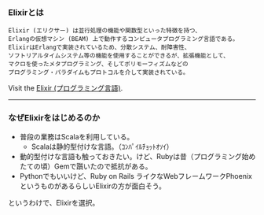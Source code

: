 ### Elixirとは

```
Elixir (エリクサー) は並行処理の機能や関数型といった特徴を持つ、
Erlangの仮想マシン (BEAM) 上で動作するコンピュータプログラミング言語である。
ElixirはErlangで実装されているため、分散システム、耐障害性、
ソフトリアルタイムシステム等の機能を使用することができるが、拡張機能として、
マクロを使ったメタプログラミング、そしてポリモーフィズムなどの
プログラミング・パラダイムもプロトコルを介して実装されている。
```

Visit the <a href="https://ja.wikipedia.org/wiki/Elixir_(%E3%83%97%E3%83%AD%E3%82%B0%E3%83%A9%E3%83%9F%E3%83%B3%E3%82%B0%E8%A8%80%E8%AA%9E)" target="_blank">Elixir (プログラミング言語)</a>.

---

### なぜElixirをはじめるのか

- 普段の業務はScalaを利用している。
    - Scalaは静的型付けな言語。（ｺﾝﾊﾟｲﾙﾁｮｯﾄｵｿｲ）
- 動的型付けな言語も触っておきたい。けど、Rubyは昔（プログラミング始めたての頃）Gemで躓いたので抵抗がある。
- Pythonでもいいけど、Ruby on Rails ライクなWebフレームワークPhoenixというものがあるらしいElixirの方が面白そう。

というわけで、Elixirを選択。

